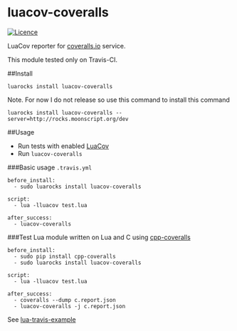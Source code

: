 luacov-coveralls
================

[![Licence](http://img.shields.io/badge/licence-MIT-green.png)](LICENSE)

LuaCov reporter for [coveralls.io](https://coveralls.io) service.

This module tested only on Travis-CI.

##Install

```
luarocks install luacov-coveralls
```

Note. For now I do not release so use this command to install this command

```
luarocks install luacov-coveralls --server=http://rocks.moonscript.org/dev
```


##Usage

 * Run tests with enabled [LuaCov](https://github.com/keplerproject/luacov)
 * Run `luacov-coveralls`

###Basic usage `.travis.yml`

```
before_install:
  - sudo luarocks install luacov-coveralls

script:
  - lua -lluacov test.lua

after_success:
  - luacov-coveralls
```

###Test Lua module written on Lua and C using [cpp-coveralls](https://github.com/eddyxu/cpp-coveralls)
```
before_install:
  - sudo pip install cpp-coveralls
  - sudo luarocks install luacov-coveralls

script:
  - lua -lluacov test.lua

after_success:
  - coveralls --dump c.report.json
  - luacov-coveralls -j c.report.json
```

See [lua-travis-example](https://github.com/moteus/lua-travis-example)
